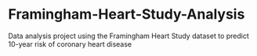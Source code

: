 # Framingham-Heart-Study-Analysis
Data analysis project using the Framingham Heart Study dataset to predict 10-year risk of coronary heart disease
